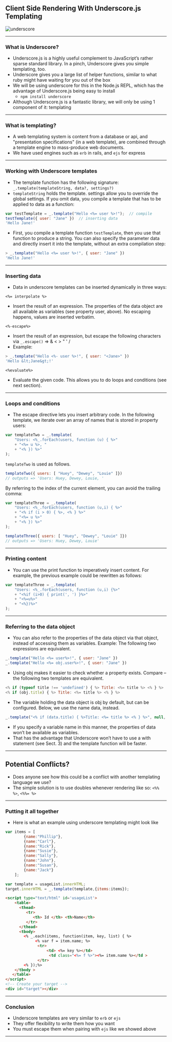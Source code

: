 ## Client Side Rendering With Underscore.js Templating

![underscore](https://cdn-images-1.medium.com/max/624/1*6NkpTUi00kskQdCx-ZRvvA.png)

---

### What is Underscore?

- Underscore.js is a highly useful complement to JavaScript’s rather sparse standard library. In a pinch, Underscore gives you simple templating, too.
- Underscore gives you a large list of helper functions, similar to what ruby might have waiting for you out of the box
- We will be using underscore for this in the Node.js REPL, which has the advantage of Underscore.js being easy to install
  - `npm install underscore`
- Although Underscore.js is a fantastic library, we will only be using 1 component of it: templating

---

### What is templating?

- A web templating system is content from a database or api, and "presentation specifications" (in a web template), are combined through a template engine to mass-produce web documents.
- We have used engines such as `erb` in rails, and `ejs` for express

---

### Working with Underscore templates

- The template function has the following signature:
    `_.template(templateString, data?, settings?) `
- `templateString` holds the template. settings allow you to override the global settings. If you omit data, you compile a template that has to be applied to data as a function:

```javascript
var testTemplate = _.template("Hello <%= user %>!");  // compile
testTemplate({ user: "Jane" })  // inserting data
'Hello Jane!'
```

- First, you compile a template function `testTemplate`, then you use that function to produce a string. You can also specify the parameter data and directly insert it into the template, without an extra compilation step:

```javascript
> _.template("Hello <%= user %>!", { user: "Jane" })
'Hello Jane!'
```

---

### Inserting data

- Data in underscore templates can be inserted dynamically in three ways:

`<%= interpolate %>`

- Insert the result of an expression. The properties of the data object are all available as variables (see property user, above). No escaping happens, values are inserted verbatim.


`<%-escape%>`

- Insert the result of an expression, but escape the following characters via `_.escape()` => & < > " ' /
- Example:

```javascript
> _.template("Hello <%- user %>!", { user: "<Jane>" })
'Hello &lt;Jane&gt;!'
```

`<%evaluate%>`

- Evaluate the given code. This allows you to do loops and conditions (see next section).

---

### Loops and conditions

- The escape directive lets you insert arbitrary code. In the following template, we iterate over an array of names that is stored in property users:

```javascript
var templateTwo = _.template(
    "Users: <%_.forEach(users, function (u) { %>"
    + "<%= u %>, "
    + "<% }) %>"
);
```

`templateTwo` is used as follows.

```javascript
templateTwo({ users: [ "Huey", "Dewey", "Louie" ]})
// outputs => 'Users: Huey, Dewey, Louie, '
```

By referring to the index of the current element, you can avoid the trailing comma:

```javascript
var templateThree = _.template(
    "Users: <%_.forEach(users, function (u,i) { %>"
    + "<% if (i > 0) { %>, <% } %>"
    + "<%= u %>"
    + "<% }) %>"
);

templateThree({ users: [ "Huey", "Dewey", "Louie" ]})
// outputs => 'Users: Huey, Dewey, Louie'
```
---

### Printing content

- You can use the print function to imperatively insert content. For example, the previous example could be rewritten as follows:

```javascript
var templateThree = _.template(
    "Users: <%_.forEach(users, function (u,i) {%>"
    + "<%if (i>0) { print(', ') }%>"
    + "<%=u%>"
    + "<%})%>"
);
```

---

### Referring to the data object

- You can also refer to the properties of the data object via that object, instead of accessing them as variables. Example: The following two expressions are equivalent.

```javascript
_.template("Hello <%= user%>!", { user: "Jane" })
_.template("Hello <%= obj.user%>!", { user: "Jane" })
```

- Using obj makes it easier to check whether a property exists. Compare – the following two templates are equivalent.

```javascript
<% if (typeof title !== 'undefined') { %> Title: <%= title %> <% } %>
<% if (obj.title) { %> Title: <%= title %> <% } %>
```

- The variable holding the data object is obj by default, but can be configured. Below, we use the name data, instead.

```javascript
_.template("<% if (data.title) { %>Title: <%= title %> <% } %>", null, { variable: "data" });
```

- If you specify a variable name in this manner, the properties of data won’t be available as variables.
- That has the advantage that Underscore won’t have to use a with statement (see Sect. 3) and the template function will be faster.

---

## Potential Conflicts?

- Does anyone see how this could be a conflict with another templating language we use?
- The simple solution is to use doubles whenever rendering like so:
`<%% %>`, `<%%= %>`

---

### Putting it all together

- Here is what an example using underscore templating might look like

```javascript
var items = [
        {name:"Phillip"},
        {name:"Carl"},
        {name:"Rick"},
        {name:"Susie"},
        {name:"Sally"},
        {name:"John"},
        {name:"Susan"},
        {name:"Jack"}
    ];

var template = usageList.innerHTML;
target.innerHTML = _.template(template,{items:items});
```

```html
<script type="text/html" id='usageList'>
    <table>
      <thead>
         <tr>
            <th> Id </th> <th>Name</th>
         </tr>
      </thead>
      <tbody>
        <% _.each(items, function(item, key, list) { %>
             <% var f = item.name; %>
              <tr>
                  <td> <%= key %></td>
                   <td class="<%= f %>"><%= item.name %></td >
              </tr>
        <% });%>
    </tbody >
   </table>
</script>
<!-- Create your target -->
<div id="target"></div>
```

---

### Conclusion

- Underscore templates are very similar to `erb` or `ejs`
- They offer flexibility to write them how you want
- You must escape them when pairing with `ejs` like we showed above

---